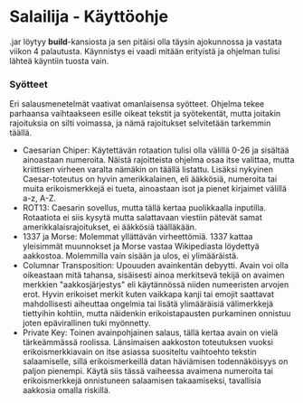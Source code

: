 # Salailija - Käyttöohje
.jar löytyy **build**-kansiosta ja sen pitäisi olla täysin ajokunnossa ja vastata viikon 4 palautusta. Käynnistys ei vaadi mitään erityistä ja ohjelman tulisi lähteä käyntiin tuosta vain.

### Syötteet
Eri salausmenetelmät vaativat omanlaisensa syötteet. Ohjelma tekee parhaansa vaihtaakseen esille oikeat tekstit ja syötekentät, mutta joitakin rajoituksia on silti voimassa, ja nämä rajoitukset selvitetään tarkemmin täällä.

* Caesarian Chiper: Käytettävän rotaation tulisi olla välillä 0-26 ja sisältää ainoastaan numeroita. Näistä rajoitteista ohjelma osaa itse valittaa, mutta kriittisen virheen varalta nämäkin on täällä listattu. Lisäksi nykyinen Caesar-toteutus on hyvin amerikkalainen, eli ääkkösiä, numeroita tai muita erikoismerkkejä ei tueta, ainoastaan isot ja pienet kirjaimet välillä a-z, A-Z.
* ROT13: Caesarin sovellus, mutta tällä kertaa puolikkaalla inputilla. Rotaatiota ei siis kysytä mutta salattavaan viestiin pätevät samat amerikkalaisrajoitukset, ei ääkkösiä täälläkään.
* 1337 ja Morse: Molemmat yllättävän virheettömiä. 1337 kattaa yleisimmät muunnokset ja Morse vastaa Wikipediasta löydettyä aakkostoa. Molemmilla vain sisään ja ulos, ei ylimääräistä.
* Columnar Transposition: Upouuden avainkentän debyytti. Avain voi olla oikeastaan mitä tahansa, sisäisesti ainoa merkitsevä tekijä on avaimen merkkien "aakkosjärjestys" eli käytännössä niiden numeeristen arvojen erot. Hyvin erikoiset merkit kuten vaikkapa kanji tai emojit saattavat mahdollisesti aiheuttaa ongelmia tai lisätä ylimääräisiä välimerkkejä tiettyihin kohtiin, mutta näidenkin erikoistapausten purkaminen onnistuu joten epävirallinen tuki myönnetty.
* Private Key: Toinen avainpohjainen salaus, tällä kertaa avain on vielä tärkeämmässä roolissa. Länsimaisen aakkoston toteutuksen vuoksi erikoismerkkiavain on itse asiassa suositeltu vaihtoehto tekstin salaamiselle, sillä erikoismerkeillä datan häviämisen todennäköisyys on paljon pienempi. Käytä siis tässä vaiheessa avaimena numeroita tai erikoismerkkejä onnistuneen salaamisen takaamiseksi, tavallisia aakkosia omalla riskillä.